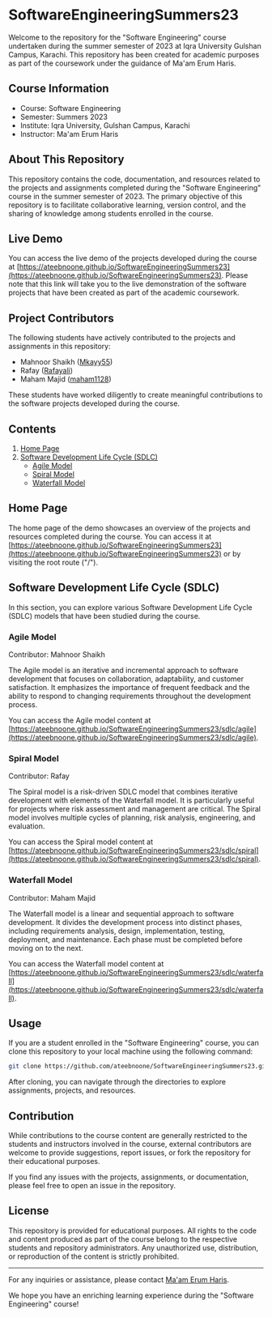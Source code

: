 # SoftwareEngineeringSummers23

Welcome to the repository for the "Software Engineering" course undertaken during the summer semester of 2023 at Iqra University Gulshan Campus, Karachi. This repository has been created for academic purposes as part of the coursework under the guidance of Ma'am Erum Haris.

## Course Information

- Course: Software Engineering
- Semester: Summers 2023
- Institute: Iqra University, Gulshan Campus, Karachi
- Instructor: Ma'am Erum Haris

## About This Repository

This repository contains the code, documentation, and resources related to the projects and assignments completed during the "Software Engineering" course in the summer semester of 2023. The primary objective of this repository is to facilitate collaborative learning, version control, and the sharing of knowledge among students enrolled in the course.

## Live Demo

You can access the live demo of the projects developed during the course at [https://ateebnoone.github.io/SoftwareEngineeringSummers23](https://ateebnoone.github.io/SoftwareEngineeringSummers23). Please note that this link will take you to the live demonstration of the software projects that have been created as part of the academic coursework.

## Project Contributors

The following students have actively contributed to the projects and assignments in this repository:

- Mahnoor Shaikh ([Mkayy55](https://github.com/Mkayy55))
- Rafay ([Rafayali](https://github.com/Rafayali))
- Maham Majid ([maham1128](https://github.com/maham1128))

These students have worked diligently to create meaningful contributions to the software projects developed during the course.

## Contents

1. [Home Page](#home-page)
2. [Software Development Life Cycle (SDLC)](#software-development-life-cycle-sdlc)
   - [Agile Model](#agile-model)
   - [Spiral Model](#spiral-model)
   - [Waterfall Model](#waterfall-model)

## Home Page

The home page of the demo showcases an overview of the projects and resources completed during the course. You can access it at [https://ateebnoone.github.io/SoftwareEngineeringSummers23](https://ateebnoone.github.io/SoftwareEngineeringSummers23) or by visiting the root route ("/").

## Software Development Life Cycle (SDLC)

In this section, you can explore various Software Development Life Cycle (SDLC) models that have been studied during the course.

### Agile Model

Contributor: Mahnoor Shaikh

The Agile model is an iterative and incremental approach to software development that focuses on collaboration, adaptability, and customer satisfaction. It emphasizes the importance of frequent feedback and the ability to respond to changing requirements throughout the development process.

You can access the Agile model content at [https://ateebnoone.github.io/SoftwareEngineeringSummers23/sdlc/agile](https://ateebnoone.github.io/SoftwareEngineeringSummers23/sdlc/agile).

### Spiral Model

Contributor: Rafay

The Spiral model is a risk-driven SDLC model that combines iterative development with elements of the Waterfall model. It is particularly useful for projects where risk assessment and management are critical. The Spiral model involves multiple cycles of planning, risk analysis, engineering, and evaluation.

You can access the Spiral model content at [https://ateebnoone.github.io/SoftwareEngineeringSummers23/sdlc/spiral](https://ateebnoone.github.io/SoftwareEngineeringSummers23/sdlc/spiral).

### Waterfall Model

Contributor: Maham Majid

The Waterfall model is a linear and sequential approach to software development. It divides the development process into distinct phases, including requirements analysis, design, implementation, testing, deployment, and maintenance. Each phase must be completed before moving on to the next.

You can access the Waterfall model content at [https://ateebnoone.github.io/SoftwareEngineeringSummers23/sdlc/waterfall](https://ateebnoone.github.io/SoftwareEngineeringSummers23/sdlc/waterfall).

## Usage

If you are a student enrolled in the "Software Engineering" course, you can clone this repository to your local machine using the following command:

```bash
git clone https://github.com/ateebnoone/SoftwareEngineeringSummers23.git
```

After cloning, you can navigate through the directories to explore assignments, projects, and resources.

## Contribution

While contributions to the course content are generally restricted to the students and instructors involved in the course, external contributors are welcome to provide suggestions, report issues, or fork the repository for their educational purposes.

If you find any issues with the projects, assignments, or documentation, please feel free to open an issue in the repository.

## License

This repository is provided for educational purposes. All rights to the code and content produced as part of the course belong to the respective students and repository administrators. Any unauthorized use, distribution, or reproduction of the content is strictly prohibited.

---

For any inquiries or assistance, please contact [Ma'am Erum Haris](mailto:erum.haris@example.com).

We hope you have an enriching learning experience during the "Software Engineering" course!